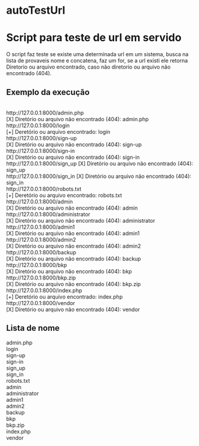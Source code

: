 # autoTestUrl
<h1>Script para teste de url em servido</h1>

<p>O script faz teste se existe uma determinada url em um sistema,
busca na lista de provaveis nome e concatena, faz um for, se a url existi ele retorna Diretorio ou arquivo encontrado, caso não
diretorio ou arquivo não encontrado (404).</p>

<p> <h2>Exemplo da execução</h2><br>
http://127.0.0.1:8000/admin.php <br>
[X] Diretório ou arquivo não encontrado (404): admin.php<br>
http://127.0.0.1:8000/login<br>
[+] Deretório ou arquivo encontrado:  login<br>
http://127.0.0.1:8000/sign-up<br>
[X] Diretório ou arquivo não encontrado (404): sign-up<br>
http://127.0.0.1:8000/sign-in<br>
[X] Diretório ou arquivo não encontrado (404): sign-in<br>
http://127.0.0.1:8000/sign_up
[X] Diretório ou arquivo não encontrado (404): sign_up<br>
http://127.0.0.1:8000/sign_in
[X] Diretório ou arquivo não encontrado (404): sign_in<br>
http://127.0.0.1:8000/robots.txt<br>
[+] Deretório ou arquivo encontrado:  robots.txt<br>
http://127.0.0.1:8000/admin<br>
[X] Diretório ou arquivo não encontrado (404): admin<br>
http://127.0.0.1:8000/administrator<br>
[X] Diretório ou arquivo não encontrado (404): administrator<br>
http://127.0.0.1:8000/admin1<br>
[X] Diretório ou arquivo não encontrado (404): admin1<br>
http://127.0.0.1:8000/admin2<br>
[X] Diretório ou arquivo não encontrado (404): admin2<br>
http://127.0.0.1:8000/backup<br>
[X] Diretório ou arquivo não encontrado (404): backup<br>
http://127.0.0.1:8000/bkp<br>
[X] Diretório ou arquivo não encontrado (404): bkp<br>
http://127.0.0.1:8000/bkp.zip<br>
[X] Diretório ou arquivo não encontrado (404): bkp.zip<br>
http://127.0.0.1:8000/index.php<br>
[+] Deretório ou arquivo encontrado:  index.php<br>
http://127.0.0.1:8000/vendor<br>
[X] Diretório ou arquivo não encontrado (404): vendor</p>

<h2>Lista de nome </h2>
admin.php<br>
login<br>
sign-up<br>
sign-in<br>
sign_up<br>
sign_in<br>
robots.txt<br>
admin<br>
administrator<br>
admin1<br>
admin2<br>
backup<br>
bkp<br>
bkp.zip<br>
index.php<br>
vendor<br>



